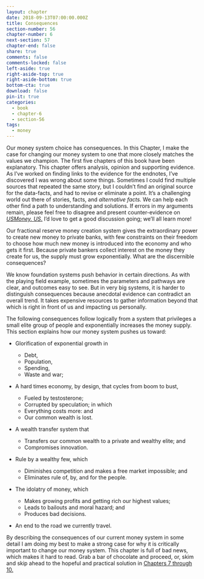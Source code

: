 ```yaml
---
layout: chapter
date: 2018-09-13T07:00:00.000Z
title: Consequences
section-number: 56
chapter-number: 6
next-section: 57
chapter-end: false
share: true
comments: false
comments-locked: false
left-aside: true
right-aside-top: true
right-aside-bottom: true
bottom-cta: true
download: false
pin-it: true
categories:
  - book
  - chapter-6
  - section-56
tags:
  - money
---
```

Our money system choice has consequences. In this Chapter, I make
the case for changing our money system to one that more closely
matches the values we champion. The first five chapters of this book
have been explanatory. This chapter offers analysis, opinion and
supporting evidence. As I’ve worked on finding links to the evidence
for the endnotes, I’ve discovered I was wrong about some things.
Sometimes I could find multiple sources that repeated the same story,
but I couldn’t find an original source for the data-facts, and had
to revise or eliminate a point. It’s a challenging world out there of
stories, facts, and _alternative facts._ We can help each other find a path
to understanding and solutions. If errors in my arguments remain,
please feel free to disagree and present counter-evidence on [_USMoney.
US_.](https://usmoney.us/) I’d love to get a good discussion going; we’ll all learn more!

Our fractional reserve money creation system gives the extraordinary
power to create new money to private banks, with few constraints on
their freedom to choose how much new money is introduced into the
economy and who gets it first. Because private bankers collect interest
on the money they create for us, the supply must grow exponentially.
What are the discernible consequences?

We know foundation systems push behavior in certain directions.
As with the playing field example, sometimes the parameters and
pathways are clear, and outcomes easy to see. But in very big systems,
it is harder to distinguish consequences because anecdotal evidence
can contradict an overall trend. It takes expensive resources to gather
information beyond that which is right in front of us and impacting
us personally.

The following consequences follow logically from a system that
privileges a small elite group of people and exponentially increases the
money supply. This section explains how our money system pushes
us toward:

* Glorification of exponential growth in
  * Debt,
  * Population,
  * Spending,
  * Waste and war;

* A hard times economy, by design, that cycles from boom to bust,
  * Fueled by testosterone;
  * Corrupted by speculation; in which
  * Everything costs more: and
  * Our common wealth is lost.

* A wealth transfer system that
  * Transfers our common wealth to a private and wealthy
      elite; and
  * Compromises innovation.

* Rule by a wealthy few, which
  * Diminishes competition and makes a free market
     impossible; and
  * Eliminates rule of, by, and for the people.

* The idolatry of money, which
  * Makes growing profits and getting rich our highest values;
  * Leads to bailouts and moral hazard; and
  * Produces bad decisions.

* An end to the road we currently travel.

By describing the consequences of our current money system in
some detail I am doing my best to make a strong case for why it is
critically important to change our money system. This chapter is full
of bad news, which makes it hard to read. Grab a bar of chocolate
and proceed, or, skim and skip ahead to the hopeful and practical
solution in [Chapters 7 through 10.](https://usmoney.us/book/)
